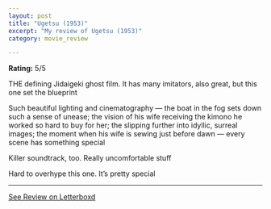```yaml
---
layout: post
title: "Ugetsu (1953)"
excerpt: "My review of Ugetsu (1953)"
category: movie_review

---
```


**Rating:** 5/5

THE defining Jidaigeki ghost film. It has many imitators, also great, but this one set the blueprint

Such beautiful lighting and cinematography — the boat in the fog sets down such a sense of unease; the vision of his wife receiving the kimono he worked so hard to buy for her; the slipping further into idyllic, surreal images; the moment when his wife is sewing just before dawn — every scene has something special

Killer soundtrack, too. Really uncomfortable stuff

Hard to overhype this one. It’s pretty special

<hr>

[See Review on Letterboxd](https://boxd.it/4bPhQL)
